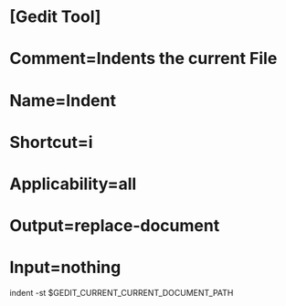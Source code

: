 # [Gedit Tool]
# Comment=Indents the current File
# Name=Indent
# Shortcut=<Shift><Control>i
# Applicability=all
# Output=replace-document
# Input=nothing

indent -st $GEDIT_CURRENT_CURRENT_DOCUMENT_PATH

